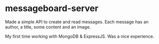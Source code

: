 # messageboard-server

Made a simple API to create and read messages. 
Each message has an author, a title, some content and an image.

My first time working with MongoDB & ExpressJS. Was a nice experience. 
